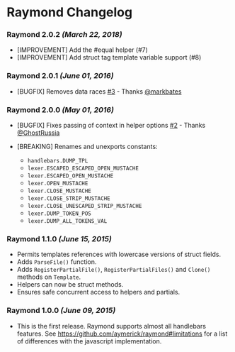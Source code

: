 # Raymond Changelog

### Raymond 2.0.2 _(March 22, 2018)_

- [IMPROVEMENT] Add the #equal helper (#7)
- [IMPROVEMENT] Add struct tag template variable support (#8)

### Raymond 2.0.1 _(June 01, 2016)_

- [BUGFIX] Removes data races [#3](https://github.com/aymerick/raymond/issues/3) - Thanks [@markbates](https://github.com/markbates)

### Raymond 2.0.0 _(May 01, 2016)_

- [BUGFIX] Fixes passing of context in helper options [#2](https://github.com/aymerick/raymond/issues/2) - Thanks [@GhostRussia](https://github.com/GhostRussia)
- [BREAKING] Renames and unexports constants:

  - `handlebars.DUMP_TPL`
  - `lexer.ESCAPED_ESCAPED_OPEN_MUSTACHE`
  - `lexer.ESCAPED_OPEN_MUSTACHE`
  - `lexer.OPEN_MUSTACHE`
  - `lexer.CLOSE_MUSTACHE`
  - `lexer.CLOSE_STRIP_MUSTACHE`
  - `lexer.CLOSE_UNESCAPED_STRIP_MUSTACHE`
  - `lexer.DUMP_TOKEN_POS`
  - `lexer.DUMP_ALL_TOKENS_VAL`


### Raymond 1.1.0 _(June 15, 2015)_

- Permits templates references with lowercase versions of struct fields.
- Adds `ParseFile()` function.
- Adds `RegisterPartialFile()`, `RegisterPartialFiles()` and `Clone()` methods on `Template`.
- Helpers can now be struct methods.
- Ensures safe concurrent access to helpers and partials.

### Raymond 1.0.0 _(June 09, 2015)_

- This is the first release. Raymond supports almost all handlebars features. See https://github.com/aymerick/raymond#limitations for a list of differences with the javascript implementation.
